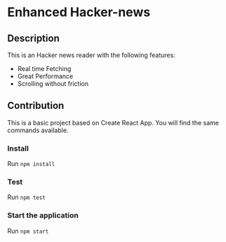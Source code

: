 # Enhanced Hacker-news

## Description
This is an Hacker news reader with the following features:
- Real time Fetching
- Great Performance
- Scrolling without friction

## Contribution
This is a basic project based on Create React App. You will find the same commands available.

### Install
Run `npm install`

### Test
Run `npm test`

### Start the application
Run `npm start`
